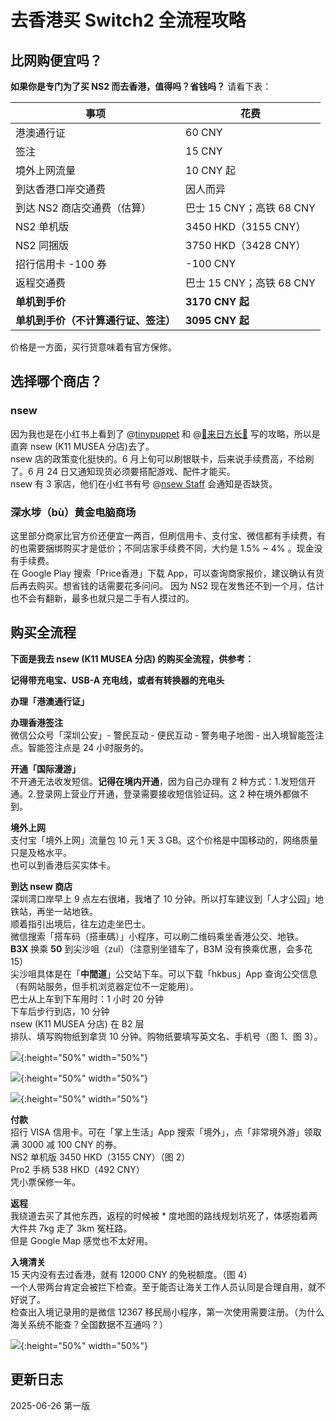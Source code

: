 # 去香港买 Switch2 全流程攻略

## 比网购便宜吗？

**如果你是专门为了买 NS2 而去香港，值得吗？省钱吗？** 请看下表：

| 事项                             | 花费                     |
| -------------------------------- | ------------------------ |
| 港澳通行证                       | 60 CNY                   |
| 签注                             | 15 CNY                |
| 境外上网流量                   | 10 CNY 起                |
| 到达香港口岸交通费               | 因人而异                 |
| 到达 NS2 商店交通费（估算）      | 巴士 15 CNY；高铁 68 CNY |
| NS2 单机版                       | 3450 HKD（3155 CNY）     |
| NS2 同捆版                       | 3750 HKD（3428 CNY）     |
| 招行信用卡 -100 券               | -100 CNY                 |
| 返程交通费                       | 巴士 15 CNY；高铁 68 CNY |
| **单机到手价**                       | **3170 CNY 起**     |
| **单机到手价（不计算通行证、签注）** | **3095 CNY 起**         |

价格是一方面，买行货意味着有官方保修。


## 选择哪个商店？

### nsew 

因为我也是在小红书上看到了 @[tinypuppet](https://www.xiaohongshu.com/explore/684fa0fc00000000120038f3) 和 @[🌈来日方长🌈](https://www.xiaohongshu.com/explore/6854edd40000000012017cd6) 写的攻略，所以是直奔 nsew (K11 MUSEA 分店)去了。  
nsew 店的政策变化挺快的。6 月上旬可以刷银联卡，后来说手续费高，不给刷了。6 月 24 日又通知现货必须要搭配游戏、配件才能买。  
nsew 有 3 家店，他们在小红书有号 @[nsew Staff](https://www.xiaohongshu.com/user/profile/658639a7000000001c03da26) 会通知是否缺货。

### 深水埗（bù）黄金电脑商场

这里部分商家比官方价还便宜一两百，但刷信用卡、支付宝、微信都有手续费，有的也需要捆绑购买才是低价；不同店家手续费不同，大约是 1.5% ~ 4% 。现金没有手续费。  
在 Google Play 搜索「Price香港」下载 App，可以查询商家报价，建议确认有货后再去购买。想省钱的话需要花多问问。
因为 NS2 现在发售还不到一个月，估计也不会有翻新，最多也就只是二手有人摸过的。

## 购买全流程

**下面是我去 nsew (K11 MUSEA 分店) 的购买全流程，供参考：**

**记得带充电宝、USB-A 充电线，或者有转换器的充电头**

**办理「港澳通行证」**

**办理香港签注**  
微信公众号「深圳公安」- 警民互动 - 便民互动 - 警务电子地图 - 出入境智能签注点。智能签注点是 24 小时服务的。

**开通「国际漫游」**  
不开通无法收发短信。**记得在境内开通**，因为自己办理有 2 种方式：1.发短信开通。2.登录网上营业厅开通，登录需要接收短信验证码。这 2 种在境外都做不到。

**境外上网**  
支付宝「境外上网」流量包 10 元 1 天 3 GB。这个价格是中国移动的，网络质量只是及格水平。  
也可以到香港后买实体卡。

**到达 nsew 商店**  
深圳湾口岸早上 9 点左右很堵，我堵了 10 分钟。所以打车建议到「人才公园」地铁站，再坐一站地铁。  
顺着指引出境后，往左边走坐巴士。  
微信搜索「搭车码（搭車碼）」小程序，可以刷二维码乘坐香港公交、地铁。  
**B3X** 换乘 **50** 到尖沙咀（zuǐ）（注意别坐错车了，B3M 没有换乘优惠，会多花 15）  
尖沙咀具体是在「**中間道**」公交站下车。可以下载「hkbus」App 查询公交信息（有网站服务，但手机浏览器定位不一定能用）。  
巴士从上车到下车用时：1 小时 20 分钟  
下车后步行到店，10 分钟  
nsew (K11 MUSEA 分店) 在 B2 层  
排队、填写购物纸到拿货 10 分钟。购物纸要填写英文名、手机号（图 1、图 3）。  

![](./1购物纸.jpg){:height="50%" width="50%"}

![](./2订货单正面.jpg){:height="50%" width="50%"}

![](./3订货单反.jpg){:height="50%" width="50%"}


**付款**  
招行 VISA 信用卡。可在「掌上生活」App 搜索「境外」，点「非常境外游」领取满 3000 减 100 CNY 的券。  
NS2 单机版  3450 HKD（3155 CNY）（图 2）  
Pro2 手柄  538 HKD（492 CNY）  
凭小票保修一年。  

**返程**  
我绕道去买了其他东西，返程的时候被 * 度地图的路线规划坑死了，体感抱着两大件共 7kg 走了 3km 冤枉路。  
但是 Google Map 感觉也不太好用。  

**入境清关**  
15 天内没有去过香港，就有 12000 CNY 的免税额度。（图 4）  
一个人带两台肯定会被拦下检查。至于能否让海关工作人员认同是合理自用，就不好说了。  
检查出入境记录用的是微信 12367 移民局小程序，第一次使用需要注册。（为什么海关系统不能查？全国数据不互通吗？）  

![](./4港澳免税额度.jpg){:height="50%" width="50%"}


## 更新日志

2025-06-26 第一版  